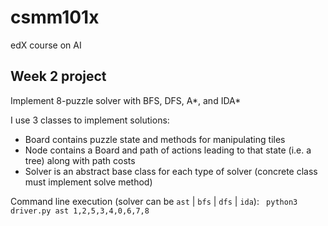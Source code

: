 # csmm101x
edX course on AI

## Week 2 project
Implement 8-puzzle solver with BFS, DFS, A*, and IDA*

I use 3 classes to implement solutions:
* Board contains puzzle state and methods for manipulating tiles
* Node contains a Board and path of actions leading to that state (i.e.
a tree) along with path costs
* Solver is an abstract base class for each type of solver (concrete class
must implement solve method)

Command line execution (solver can be <code>ast</code> |
<code>bfs</code> | <code>dfs</code> | <code>ida</code>):
<code>
python3 driver.py ast 1,2,5,3,4,0,6,7,8
</code>